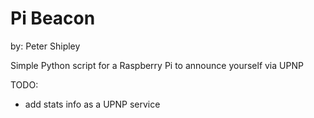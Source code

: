 Pi Beacon
=============
by: Peter Shipley

Simple Python script for a Raspberry Pi to announce yourself via UPNP


TODO:
 * add stats info as a UPNP service

